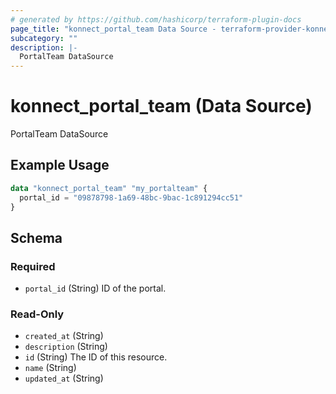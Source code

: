 ```yaml
---
# generated by https://github.com/hashicorp/terraform-plugin-docs
page_title: "konnect_portal_team Data Source - terraform-provider-konnect"
subcategory: ""
description: |-
  PortalTeam DataSource
---
```


# konnect_portal_team (Data Source)

PortalTeam DataSource

## Example Usage

```terraform
data "konnect_portal_team" "my_portalteam" {
  portal_id = "09878798-1a69-48bc-9bac-1c891294cc51"
}
```

<!-- schema generated by tfplugindocs -->
## Schema

### Required

- `portal_id` (String) ID of the portal.

### Read-Only

- `created_at` (String)
- `description` (String)
- `id` (String) The ID of this resource.
- `name` (String)
- `updated_at` (String)
